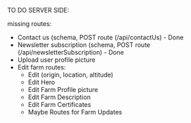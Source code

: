 TO DO SERVER SIDE:

missing routes:

-   Contact us (schema, POST route (/api/contactUs) - Done
-   Newsletter subscription (schema, POST route (/api/newsletterSubscription) - Done
-   Upload user profile picture
-   Edit farm routes:
    -   Edit (origin, location, altitude)
    -   Edit Hero
    -   Edit Farm Profile picture
    -   Edit Farm Description
    -   Edit Farm Certificates
    -   Maybe Routes for Farm Updates
